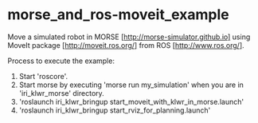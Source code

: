 morse_and_ros-moveit_example
============================

Move a simulated robot in MORSE [http://morse-simulator.github.io] using MoveIt package [http://moveit.ros.org/] from ROS [http://www.ros.org/].

Process to execute the example:
1. Start 'roscore'.
2. Start morse by executing 'morse run my_simulation' when you are in 'iri_klwr_morse' directory.
3. 'roslaunch iri_klwr_bringup start_moveit_with_klwr_in_morse.launch' 
4. 'roslaunch iri_klwr_bringup start_rviz_for_planning.launch' 

